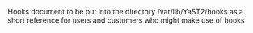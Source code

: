 Hooks document to be put into the directory /var/lib/YaST2/hooks
as a short reference for users and customers who might make use of hooks

